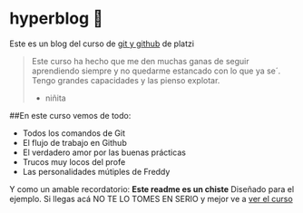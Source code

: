 # hyperblog 💚
Este es un blog del curso de [git y github](https://platzi.com/clases/1557-git-github/19977-readmemd-es-una-excelente-practica/ "git y github") de platzi
> Este curso ha hecho que me den muchas ganas de seguir aprendiendo siempre y no quedarme estancado con lo que ya se´. Tengo grandes capacidades y las pienso explotar.
> - niñita

##En este curso vemos de todo:
-  Todos los comandos de Git
-  El flujo de trabajo en Github
-  El verdadero amor por las buenas prácticas
-  Trucos muy locos del profe
-  Las personalidades mútiples de Freddy

Y como un amable recordatorio: **Este readme es un chiste** Diseñado para el ejemplo. Si llegas acá NO TE LO TOMES EN SERIO y mejor ve a [ver el curso](https://platzi.com/clases/1557-git-github/19977-readmemd-es-una-excelente-practica/ "ver el curso")
